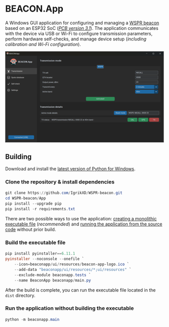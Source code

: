 # BEACON.App
A Windows GUI application for configuring and managing a [WSPR beacon](https://github.com/IgrikXD/WSPR-beacon?tab=readme-ov-file#wspr-beacon) based on an ESP32 SoC ([_PCB version 3.1_](https://github.com/IgrikXD/WSPR-beacon/releases/tag/wspr-beacon-pcb-3.1)). The application communicates with the device via USB or Wi-Fi to configure transmission parameters, perform hardware self-checks, and manage device setup (_including calibration and Wi-Fi configuration_).

![BeaconApp](../Resources/BeaconApp-Transmission-frame.png)

## Building
Download and install the [latest version of Python for Windows](https://www.python.org/downloads/).

### Clone the repository & install dependencies
```powershell
git clone https://github.com/IgrikXD/WSPR-beacon.git
cd WSPR-beacon/App
pip install --upgrade pip
pip install -r requirements.txt
```

There are two possible ways to use the application: [creating a monolithic executable file](#build-the-executable-file) (_recommended_) and [running the application from the source code](#run-the-application-without-building-the-executable) without prior build.

### Build the executable file
```powershell
pip install pyinstaller==6.11.1
pyinstaller --noconsole --onefile `
    --icon=beaconapp/ui/resources/beacon-app-logo.ico `
    --add-data "beaconapp/ui/resources/*;ui/resources" `
    --exclude-module beaconapp.tests `
    --name BeaconApp beaconapp/main.py
```
After the build is complete, you can run the executable file located in the `dist` directory.

### Run the application without building the executable
```powershell
python -m beaconapp.main
```